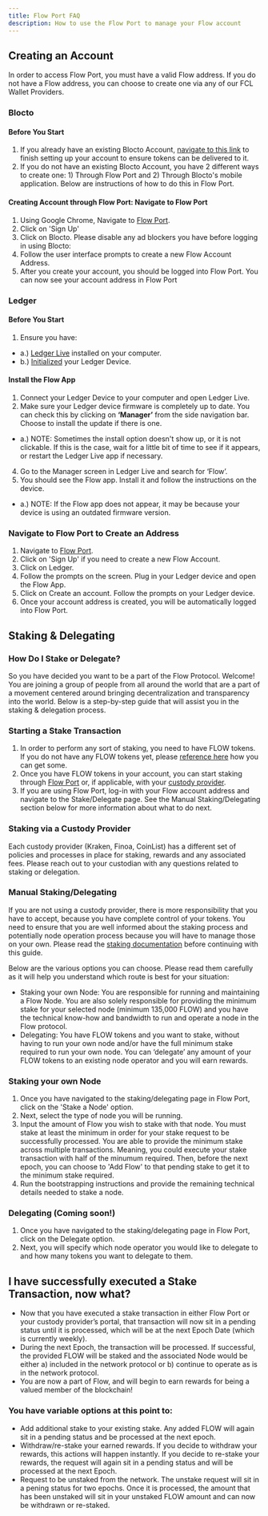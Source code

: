 ```yaml
---
title: Flow Port FAQ
description: How to use the Flow Port to manage your Flow account
---
```

## Creating an Account
In order to access Flow Port, you must have a valid Flow address. If you do not have a Flow address, you can choose to create one via any of our FCL Wallet Providers. 

### Blocto
#### Before You Start

 1. If you already have an existing Blocto Account, [navigate to this link](https://blocto.app.link/flow-distribution) to finish setting up your account to ensure tokens can be delivered to it.
 2. If you do not have an existing Blocto Account, you have 2 different ways to create one: 1) Through Flow Port and 2) Through Blocto's mobile application. Below are instructions of how to do this in Flow Port.

#### Creating Account through Flow Port: Navigate to Flow Port
 
 1. Using Google Chrome, Navigate to [Flow Port](https://port.onflow.org/).
 2. Click on 'Sign Up'
 3. Click on Blocto. Please disable any ad blockers you have before logging in using Blocto:
 4. Follow the user interface prompts to create a new Flow Account Address.
 5. After you create your account, you should be logged into Flow Port. You can now see your account address in Flow Port

### Ledger
#### Before You Start

 1. Ensure you have:
 
   - a.) [Ledger Live](https://support.ledger.com/hc/en-us/articles/360006395553) installed on your computer.
   - b.) [Initialized](https://support.ledger.com/hc/en-us/articles/360000613793) your Ledger Device.

#### Install the Flow App

 1. Connect your Ledger Device to your computer and open Ledger Live.
 2. Make sure your Ledger device firmware is completely up to date. You can check this by clicking on **‘Manager’** from the side navigation bar.  Choose to install the update if there is one.
 
   - a.) NOTE: Sometimes the install option doesn't show up, or it is not clickable. If this is the case, wait for a little bit of time to see if it appears, or restart the Ledger Live app if necessary.
   
 4. Go to the Manager screen in Ledger Live and search for ‘Flow’.
 5. You should see the Flow app. Install it and follow the instructions on the device.
 
   - a.) NOTE: If the Flow app does not appear, it may be because your device is using an outdated firmware version. 

### Navigate to Flow Port to Create an Address

 1. Navigate to [Flow Port](https://port.onflow.org/).
 2. Click on 'Sign Up' if you need to create a new Flow Account.
 3. Click on Ledger.
 4. Follow the prompts on the screen. Plug in your Ledger device and open the Flow App.
 5. Click on Create an account. Follow the prompts on your Ledger device.
 6. Once your account address is created, you will be automatically logged into Flow Port.

## Staking & Delegating
### How Do I Stake or Delegate?

So you have decided you want to be a part of the Flow Protocol. Welcome! You are joining a group of people from all around the world that are a part of a movement centered around bringing decentralization and transparency into the world. Below is a step-by-step guide that will assist you in the staking & delegation process.

### Starting a Stake Transaction
 1. In order to perform any sort of staking, you need to have FLOW tokens. If you do not have any FLOW tokens yet, please [reference here](https://docs.onflow.org/token) how you can get some. 
 2. Once you have FLOW tokens in your account, you can start staking through [Flow Port](https://port.onflow.org/) or, if applicable, with your [custody provider](#staking-via-a-custody-provider).
 3. If you are using Flow Port, log-in with your Flow account address and navigate to the Stake/Delegate page. See the Manual Staking/Delegating section below for more information about what to do next.

### Staking via a Custody Provider

Each custody provider (Kraken, Finoa, CoinList) has a different set of policies and processes in place for staking, rewards and any associated fees. Please reach out to your custodian with any questions related to staking or delegation.

### Manual Staking/Delegating
If you are not using a custody provider, there is more responsibility that you have to accept, because you have complete control of your tokens. You need to ensure that you are well informed about the staking process and potentially node operation process because you will have to manage those on your own. Please read the [staking documentation](https://docs.onflow.org/staking/) before continuing with this guide.

Below are the various options you can choose. Please read them carefully as it will help you understand which route is best for your situation:
- Staking your own Node: You are responsible for running and maintaining a Flow Node. You are also solely responsible for providing the minimum stake for your   selected node (minimum 135,000 FLOW) and you have the technical know-how and bandwidth to run and operate a node in the Flow protocol. 
- Delegating: You have FLOW tokens and you want to stake, without having to run your own node and/or have the full minimum stake required to run your own node. You can ‘delegate’ any amount of your FLOW tokens to an existing node operator and you will earn rewards.

### Staking your own Node
  1. Once you have navigated to the staking/delegating page in Flow Port, click on the 'Stake a Node' option.
  2. Next, select the type of node you will be running.
  3. Input the amount of Flow you wish to stake with that node. You must stake at least the minimum in order for your stake request to be successfully processed. You are able to provide the minimum stake across multiple transactions. Meaning, you could execute your stake transaction with half of the minumum required. Then, before the next epoch, you can choose to 'Add Flow' to that pending stake to get it to the minimum stake required.  
  4. Run the bootstrapping instructions and provide the remaining technical details needed to stake a node.

### Delegating (Coming soon!)
  1. Once you have navigated to the staking/delegating page in Flow Port, click on the Delegate option.
  2. Next, you will specify which node operator you would like to delegate to and how many tokens you want to delegate to them. 

## I have successfully executed a Stake Transaction, now what?
  - Now that you have executed a stake transaction in either Flow Port or your custody provider’s portal, that transaction will now sit in a pending status until it is processed, which will be at the next Epoch Date (which is currently weekly). 
  - During the next Epoch, the transaction will be processed. If successful, the provided FLOW will be staked and the associated Node would be either a) included in the network protocol or b) continue to operate as is in the network protocol. 
  - You are now a part of Flow, and will begin to earn rewards for being a valued member of the blockchain! 
  
### You have variable options at this point to:
  - Add additional stake to your existing stake. Any added FLOW will again sit in a pending status and be processed at the next epoch.
  - Withdraw/re-stake your earned rewards. If you decide to withdraw your rewards, this actions will happen instantly. If you decide to re-stake your rewards, the request will again sit in a pending status and will be processed at the next Epoch.
  - Request to be unstaked from the network. The unstake request will sit in a pening status for two epochs. Once it is processed, the amount that has been unstaked will sit in your unstaked FLOW amount and can now be withdrawn or re-staked.
  
